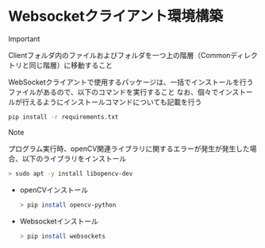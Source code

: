 # Websocketクライアント環境構築
> [!IMPORTANT]
> Clientフォルダ内のファイルおよびフォルダを一つ上の階層（Commonディレクトリと同じ階層）に移動すること  

WebSocketクライアントで使用するパッケージは、一括でインストールを行うファイルがあるので、以下のコマンドを実行すること
なお、個々でインストールが行えるようにインストールコマンドについても記載を行う
``` bash
pip install -r requirements.txt
```
> [!NOTE]
> プログラム実行時、openCV関連ライブラリに関するエラーが発生が発生した場合、以下のライブラリをインストール
> ``` bash
> > sudo apt -y install libopencv-dev
> ```

* openCVインストール  
    ``` bash
    > pip install opencv-python
    ```
* Websocketインストール  
    ``` bash
    > pip install websockets
    ```
